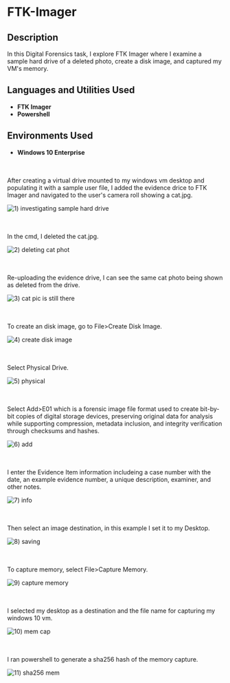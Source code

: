 # FTK-Imager

<h2>Description</h2>
In this Digital Forensics task, I explore FTK Imager where I examine a sample hard drive of a deleted photo, create a disk image, and captured my VM's memory. 

<h2>Languages and Utilities Used</h2>

- <b>FTK Imager</b>
- <b>Powershell</b>

<h2>Environments Used </h2>

- <b>Windows 10 Enterprise</b> 

<br />
<br />
After creating a virtual drive mounted to my windows vm desktop and populating it with a sample user file, I added the evidence drice to FTK Imager and navigated to the user's camera roll showing a cat.jpg.

![1) investigating sample hard drive](https://github.com/user-attachments/assets/59e5aae3-fc4c-40fe-8cc9-569a53aed5ee)

<br />
<br />
In the cmd, I deleted the cat.jpg. 

![2) deleting cat phot](https://github.com/user-attachments/assets/f482fc63-fdf6-4f1a-82ca-eaf99ec2a50d)

<br />
<br />  
Re-uploading the evidence drive, I can see the same cat photo being shown as deleted from the drive. 

![3) cat pic is still there](https://github.com/user-attachments/assets/68da5fce-bca0-40e6-b066-e1396c9fe212)

<br />
<br />
To create an disk image, go to File>Create Disk Image.

![4) create disk image](https://github.com/user-attachments/assets/263fcefd-4c2c-473f-ac9a-e9f381765ba3)

<br />
<br />
Select Physical Drive.  

![5) physical](https://github.com/user-attachments/assets/d7330afb-b03f-492f-8673-97eec66f4d53)

<br />
<br />
Select Add>E01 which is a forensic image file format used to create bit-by-bit copies of digital storage devices, preserving original data for analysis while supporting compression, metadata inclusion, and integrity verification through checksums and hashes.

![6) add](https://github.com/user-attachments/assets/9a7975aa-7536-4264-a6a8-76dad13094a4)

<br />
<br />  
I enter the Evidence Item information includeing a case number with the date, an example evidence number, a unique description, examiner, and other notes. 

![7) info](https://github.com/user-attachments/assets/e720a24a-3ef3-4832-8642-b68469585196)

<br />
<br />  
Then select an image destination, in this example I set it to my Desktop. 

![8) saving](https://github.com/user-attachments/assets/fc86cd5b-aca3-4a20-b82a-41390e5a20ea)

<br />
<br />
To capture memory, select File>Capture Memory.

![9) capture memory](https://github.com/user-attachments/assets/c2ca0dfd-07d2-4ea2-94c4-bddaf4639213)

<br />
<br />  
I selected my desktop as a destination and the file name for capturing my windows 10 vm. 

![10) mem cap](https://github.com/user-attachments/assets/fad9bfca-62d5-4bd3-960e-133b422a2df5)

<br />
<br />  
I ran powershell to generate a sha256 hash of the memory capture. 

![11) sha256 mem](https://github.com/user-attachments/assets/d6524969-e752-45cc-9735-0e14eb03867d)

<br />
<br />
